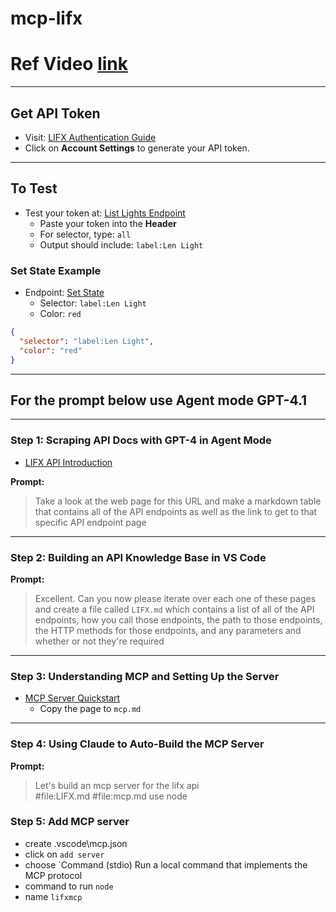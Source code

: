 # mcp-lifx

# Ref Video [link](https://www.youtube.com/watch?v=yUaz89m1M5w&t=1s)
---

## Get API Token

- Visit: [LIFX Authentication Guide](https://api.developer.lifx.com/reference/authentication)
- Click on **Account Settings** to generate your API token.

---

## To Test

- Test your token at: [List Lights Endpoint](https://api.developer.lifx.com/reference/list-lights)
    - Paste your token into the **Header**
    - For selector, type: `all`
    - Output should include: `label:Len Light`

### Set State Example

- Endpoint: [Set State](https://api.developer.lifx.com/reference/set-state)
    - Selector: `label:Len Light`
    - Color: `red`

```json
{
  "selector": "label:Len Light",
  "color": "red"
}
```

---

## For the prompt below use Agent mode GPT-4.1

---

### Step 1: Scraping API Docs with GPT-4 in Agent Mode

- [LIFX API Introduction](https://api.developer.lifx.com/reference/introduction)

**Prompt:**
> Take a look at the web page for this URL and make a markdown table that contains all of the API endpoints as well as the link to get to that specific API endpoint page

---

### Step 2: Building an API Knowledge Base in VS Code

**Prompt:**
> Excellent. Can you now please iterate over each one of these pages and create a file called `LIFX.md` which contains a list of all of the API endpoints, how you call those endpoints, the path to those endpoints, the HTTP methods for those endpoints, and any parameters and whether or not they're required

---

### Step 3: Understanding MCP and Setting Up the Server

- [MCP Server Quickstart](https://modelcontextprotocol.io/quickstart/server)
    - Copy the page to `mcp.md`

---

### Step 4: Using Claude to Auto-Build the MCP Server

**Prompt:**
> Let's build an mcp server for the lifx api  
> #file:LIFX.md #file:mcp.md use node

### Step 5: Add MCP server

 - create .vscode\mcp.json
 - click on `add server`
 - choose `Command (stdio) Run a local command that implements the MCP protocol
 - command to run `node`
 - name `lifxmcp`
